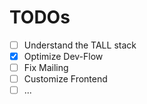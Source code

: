 # TODOs

* [ ] Understand the TALL stack
* [x] Optimize Dev-Flow
* [ ] Fix Mailing
* [ ] Customize Frontend
* [ ] ... 

